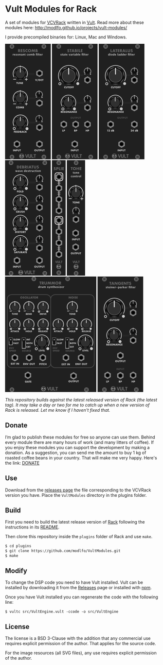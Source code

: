 # Vult Modules for Rack

A set of modules for [VCVRack](https://vcvrack.com) written in [Vult](http://modlfo.github.io/vult/). Read more about these modules here: http://modlfo.github.io/projects/vult-modules/

I provide precompiled binaries for: Linux, Mac and Windows.

![Rescomb](/images/Rescomb-render.png?raw=true "Rescomb")
![Stabile](/images/Stabile-render.png?raw=true "Stabile")
![Lateralus](/images/Lateralus-render.png?raw=true "Lateralus")
![Debriatus](/images/Debriatus-render.png?raw=true "Debriatus")
![Splie](/images/Splie-render.png?raw=true "Splie")
![Tohe](/images/Tohe-render.png?raw=true "Tohe")
![Trummor](/images/Trummor-render.png?raw=true "Trummor")
![Tangents](/images/Tangents-render.png?raw=true "Tangents")

*This repository builds against the latest released version of Rack (the latest tag). It may take a day or two for me to catch up when a new version of Rack is released. Let me know if I haven't fixed that.*

## Donate

I’m glad to publish these modules for free so anyone can use them. Behind every module there are many hours of work (and many litters of coffee). If you enjoy these modules you can support the development by making a donation. As a suggestion, you can send me the amount to buy 1 kg of roasted coffee beans in your country. That will make me very happy. Here's the link: [DONATE](https://www.paypal.com/cgi-bin/webscr?cmd=_s-xclick&hosted_button_id=RRMY2QPYEZT2S)

## Use

Download from the [releases page](https://github.com/modlfo/VultModules/releases) the file corresponding to the VCVRack version you have. Place the `VultModules` directory in the plugins folder.


## Build

First you need to build the latest release version of [Rack](https://github.com/VCVRack/Rack) following the instructions in its [README](https://github.com/VCVRack/Rack/blob/master/README.md).

Then clone this repository inside the `plugins` folder of Rack and use `make`.

```
$ cd plugins
$ git clone https://github.com/modlfo/VultModules.git
$ make
```

## Modify

To change the DSP code you need to have Vult installed. Vult can be installed by downloading it from the [Releases](https://github.com/modlfo/vult/releases) page or installed with [npm](https://www.npmjs.com/package/vult).

Once you have Vult installed you can regenerate the code with the following line:
```
$ vultc src/VultEngine.vult -ccode -o src/VultEngine
```

## License

The license is a BSD 3-Clause with the addition that any commercial use requires explicit permission of the author. That applies for the source code.

For the image resources (all SVG files), any use requires explicit permission of the author.
